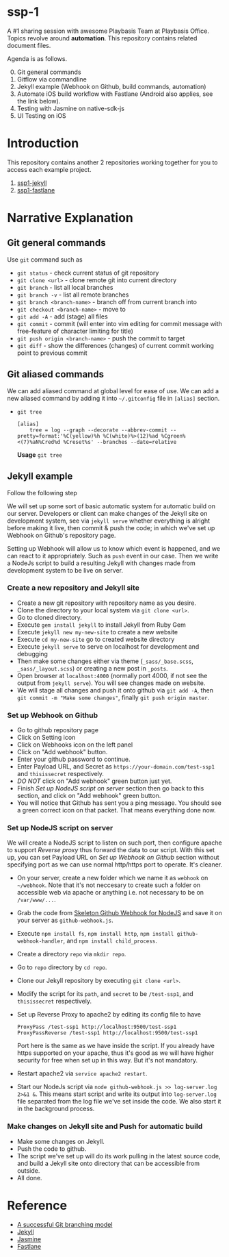 # ssp-1

A #1 sharing session with awesome Playbasis Team at Playbasis Office.
Topics revolve around **automation**. This repository contains related document files.

Agenda is as follows.

0. Git general commands
1. Gitflow via commandline
2. Jekyll example (Webhook on Github, build commands, automation)
3. Automate iOS build workflow with Fastlane (Android also applies, see the link below).
4. Testing with Jasmine on native-sdk-js
5. UI Testing on iOS

# Introduction

This repository contains another 2 repositories working together for you to access each example project.

1. [ssp1-jekyll](https://github.com/haxpor/ssp1-jekyll)
2. [ssp1-fastlane](https://github.com/haxpor/ssp1-fastlane)

# Narrative Explanation

## Git general commands

Use `git` command such as

* `git status` - check current status of git repository
* `git clone <url>` - clone remote git into current directory
* `git branch` - list all local branches
* `git branch -v` - list all remote branches
* `git branch <branch-name>` - branch off from current branch into <branch-name>
* `git checkout <branch-name>` - move to <branch-name>
* `git add -A` - add (stage) all files
* `git commit` - commit (will enter into vim editing for commit message with free-feature of character limiting for title)
* `git push origin <branch-name>` - push the commit to target <branch-name>
* `git diff` - show the differences (changes) of current commit working point to previous commit

## Git aliased commands

We can add aliased command at global level for ease of use.
We can add a new aliased command by adding it into `~/.gitconfig` file in `[alias]` section.

* `git tree`

   ```
   [alias]
       tree = log --graph --decorate --abbrev-commit --pretty=format:'%C(yellow)%h %C(white)%>(12)%ad %Cgreen%<(7)%aN%Cred%d %Creset%s' --branches --date=relative
   ```

   **Usage**
   `git tree`

## Jekyll example

Follow the following step

We will set up some sort of basic automatic system for automatic build on our server.
Developers or client can make changes of the Jekyll site on development system, see via `jekyll serve` whether everything is alright before making it live, then commit & push the code; in which we've set up Webhook on Github's repository page.

Setting up Webhook will allow us to know which event is happened, and we can react to it appropriately. Such as `push` event in our case.
Then we write a NodeJs script to build a resulting Jekyll with changes made from development system to be live on server.

### Create a new repository and Jekyll site

* Create a new git repository with repository name as you desire.
* Clone the directory to your local system via `git clone <url>`.
* Go to cloned directory.
* Execute `gem install jekyll` to install Jekyll from Ruby Gem
* Execute `jekyll new my-new-site` to create a new website
* Execute `cd my-new-site` go to created website directory
* Execute `jekyll serve` to serve on localhost for development and debugging
* Then make some changes either via theme (`_sass/_base.scss`, `_sass/_layout.scss`) or creating a new post in `_posts`.
* Open browser at `localhost:4000` (normally port 4000, if not see the output from `jekyll serve`). You will see changes made on website.
* We will stage all changes and push it onto github via `git add -A`, then `git commit -m "Make some changes"`, finally `git push origin master`.

### Set up Webhook on Github

* Go to github repository page
* Click on Setting icon
* Click on Webhooks icon on the left panel
* Click on "Add webhook" button.
* Enter your github password to continue.
* Enter Payload URL, and Secret as `https://your-domain.com/test-ssp1` and `thisissecret` respectively. 
* *DO NOT* click on "Add webhook" green button just yet.
* Finish *Set up NodeJS script on server* section then go back to this section, and click on "Add webhook" green button.
* You will notice that Github has sent you a ping message. You should see a green correct icon on that packet. That means everything done now.

### Set up NodeJS script on server

We will create a NodeJS script to listen on such port, then configure apache to support *Reverse proxy* thus forward the data to our script.
With this set up, you can set Payload URL on *Set up Webhook on Github* section without specifying port as we can use normal http/https port to operate. It's cleaner.

* On your server, create a new folder which we name it as `webhook` on `~/webhook`. Note that it's not neccesary to create such a folder on accessible web via apache or anything i.e. not necessary to be on `/var/www/...`.
* Grab the code from [Skeleton Github Webhook for NodeJS](https://gist.github.com/haxpor/ad3dd6f099c6b8bd3c80ab8fb54b836b) and save it on your server as `github-webhook.js`.
* Execute `npm install fs`, `npm install http`, `npm install github-webhook-handler`, and `npm install child_process`.
* Create a directory `repo` via `mkdir repo`.
* Go to `repo` directory by `cd repo`.
* Clone our Jekyll repository by executing `git clone <url>`.
* Modify the script for its `path`, and `secret` to be `/test-ssp1`, and `thisissecret` respectively.
* Set up Reverse Proxy to apache2 by editing its config file to have 
   
   ```
   ProxyPass /test-ssp1 http://localhost:9500/test-ssp1
   ProxyPassReverse /test-ssp1 http://localhost:9500/test-ssp1
   ```

   Port here is the same as we have inside the script. If you already have https supported on your apache, thus it's good as we will have higher security for free when set up in this way. But it's not mandatory.
* Restart apache2 via `service apache2 restart`.
* Start our NodeJs script via `node github-webhook.js >> log-server.log 2>&1 &`. This means start script and write its output into `log-server.log` file separated from the log file we've set inside the code. We also start it in the background process.

### Make changes on Jekyll site and Push for automatic build

* Make some changes on Jekyll.
* Push the code to github.
* The script we've set up will do its work pulling in the latest source code, and build a Jekyll site onto directory that can be accessible from outside.
* All done.

# Reference

* [A successful Git branching model](http://nvie.com/posts/a-successful-git-branching-model/)
* [Jekyll](http://jekyllrb.com/)
* [Jasmine](https://jasmine.github.io/)
* [Fastlane](https://fastlane.tools/)
